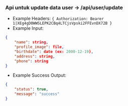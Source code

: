 ### Api untuk update data user -> /api/user/update

- Example Headers: `{ Authorization: Bearer 1|XEg4gD0WWSLEPK2CBq4LTCjsVpski2FFEvnDX72B }`
- Example Input: 
```json
{ 
    "name": string,
    "profile_image": file,
    "birthdate": date (ex: 2000-12-19),
    "address": string,
    "phone": string 
}
```
- Example Success Output:

```json
{ 
    "status": true, 
    "message": "success"
}
```